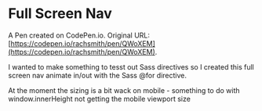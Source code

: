 # Full Screen Nav

A Pen created on CodePen.io. Original URL: [https://codepen.io/rachsmith/pen/QWoXEM](https://codepen.io/rachsmith/pen/QWoXEM).

I wanted to make something to tesst out Sass directives so I created this full screen nav animate in/out with the Sass @for directive.

At the moment the sizing is a bit wack on mobile - something to do with window.innerHeight not getting the mobile viewport size